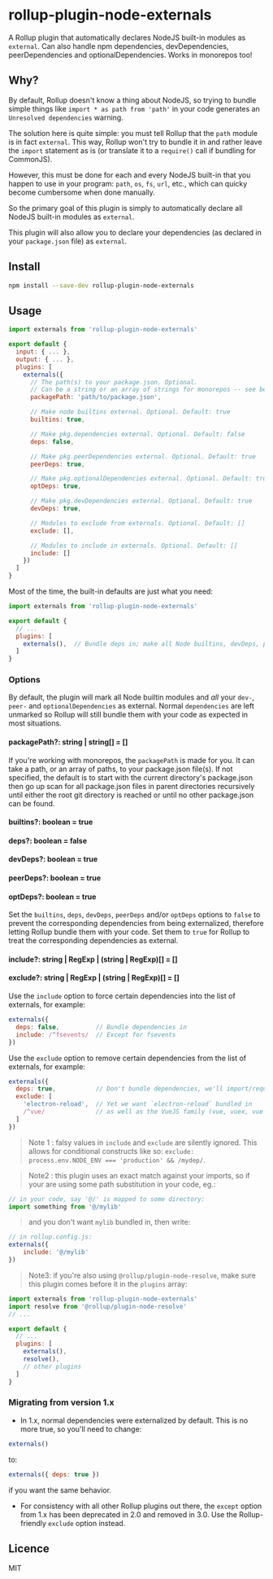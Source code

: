 # rollup-plugin-node-externals
A Rollup plugin that automatically declares NodeJS built-in modules as `external`. Can also handle npm dependencies, devDependencies, peerDependencies and optionalDependencies. Works in monorepos too!

## Why?
By default, Rollup doesn't know a thing about NodeJS, so trying to bundle simple things like `import * as path from 'path'` in your code generates an `Unresolved dependencies` warning.

The solution here is quite simple: you must tell Rollup that the `path` module is in fact `external`. This way, Rollup won't try to bundle it in and rather leave the `import` statement as is (or translate it to a `require()` call if bundling for CommonJS).

However, this must be done for each and every NodeJS built-in that you happen to use in your program: `path`, `os`, `fs`, `url`, etc., which can quicky become cumbersome when done manually.

So the primary goal of this plugin is simply to automatically declare all NodeJS built-in modules as `external`.

This plugin will also allow you to declare your dependencies (as declared in your `package.json` file) as `external`.


## Install
```sh
npm install --save-dev rollup-plugin-node-externals
```


## Usage
```js
import externals from 'rollup-plugin-node-externals'

export default {
  input: { ... },
  output: { ... },
  plugins: [
    externals({
      // The path(s) to your package.json. Optional.
      // Can be a string or an array of strings for monorepos -- see below
      packagePath: 'path/to/package.json',

      // Make node builtins external. Optional. Default: true
      builtins: true,

      // Make pkg.dependencies external. Optional. Default: false
      deps: false,

      // Make pkg.peerDependencies external. Optional. Default: true
      peerDeps: true,

      // Make pkg.optionalDependencies external. Optional. Default: true
      optDeps: true,

      // Make pkg.devDependencies external. Optional. Default: true
      devDeps: true,

      // Modules to exclude from externals. Optional. Default: []
      exclude: [],

      // Modules to include in externals. Optional. Default: []
      include: []
    })
  ]
}
```

Most of the time, the built-in defaults are just what you need:
```js
import externals from 'rollup-plugin-node-externals'

export default {
  // ...
  plugins: [
    externals(),  // Bundle deps in; make all Node builtins, devDeps, peerDeps and optDeps external
  ]
}
```

### Options
By default, the plugin will mark all Node builtin modules and _all_ your `dev-`, `peer-` and `optionalDependencies` as external. Normal `dependencies` are left unmarked so Rollup will still bundle them with your code as expected in most situations.

#### packagePath?: string | string[] = []
If you're working with monorepos, the `packagePath` is made for you. It can take a path, or an array of paths, to your package.json file(s). If not specified, the default is to start with the current directory's package.json then go up scan for all package.json files in parent directories recursively until either the root git directory is reached or until no other package.json can be found.

#### builtins?: boolean = true
#### deps?: boolean = false
#### devDeps?: boolean = true
#### peerDeps?: boolean = true
#### optDeps?: boolean = true
Set the `builtins`, `deps`, `devDeps`, `peerDeps` and/or `optDeps` options to `false` to prevent the corresponding dependencies from being externalized, therefore letting Rollup bundle them with your code. Set them to `true` for Rollup to treat the corresponding dependencies as external.

#### include?: string | RegExp | (string | RegExp)[] = []
#### exclude?: string | RegExp | (string | RegExp)[] = []
Use the `include` option to force certain dependencies into the list of externals, for example:
```js
externals({
  deps: false,          // Bundle dependencies in
  include: /^fsevents/  // Except for fsevents
})
```

Use the `exclude` option to remove certain dependencies from the list of externals, for example:
```js
externals({
  deps: true,           // Don't bundle dependencies, we'll import/require them at runtime instead
  exclude: [
    'electron-reload',  // Yet we want `electron-reload` bundled in
    /^vue/              // as well as the VueJS family (vue, vuex, vue-router, etc.)
  ]
})
```

> Note 1 : falsy values in `include` and `exclude` are silently ignored. This allows for conditional constructs like so: `exclude: process.env.NODE_ENV === 'production' && /mydep/`.

> Note2 : this plugin uses an exact match against your imports, so if your are using some path substitution in your code, eg.:
```js
// in your code, say '@/' is mapped to some directory:
import something from '@/mylib'
```
> and you don't want `mylib` bundled in, then write:
```js
// in rollup.config.js:
externals({
    include: '@/mylib'
})
```

> Note3: if you're also using `@rollup/plugin-node-resolve`, make sure this plugin comes before it in the `plugins` array:
```js
import externals from 'rollup-plugin-node-externals'
import resolve from '@rollup/plugin-node-resolve'
// ...

export default {
  // ...
  plugins: [
    externals(),
    resolve(),
    // other plugins
  ]
}
```


### Migrating from version 1.x
- In 1.x, normal dependencies were externalized by default. This is no more true, so you'll need to change:
```js
externals()
```
to:
```js
externals({ deps: true })
```
if you want the same behavior.


- For consistency with all other Rollup plugins out there, the `except` option from 1.x has been deprecated in 2.0 and removed in 3.0. Use the Rollup-friendly `exclude` option instead.


## Licence
MIT
